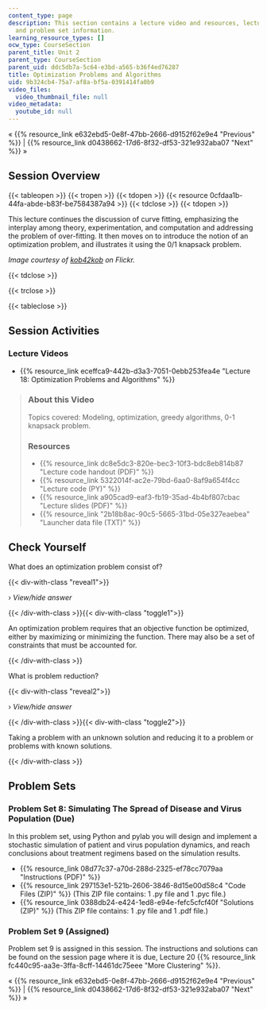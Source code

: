 ```yaml
---
content_type: page
description: This section contains a lecture video and resources, lecture questions,
  and problem set information.
learning_resource_types: []
ocw_type: CourseSection
parent_title: Unit 2
parent_type: CourseSection
parent_uid: ddc5db7a-5c64-e3bd-a565-b36f4ed76287
title: Optimization Problems and Algorithms
uid: 9b324cb4-75a7-af8a-bf5a-0391414fa0b9
video_files:
  video_thumbnail_file: null
video_metadata:
  youtube_id: null
---
```


« {{% resource_link e632ebd5-0e8f-47bb-2666-d9152f62e9e4 "Previous" %}} | {{% resource_link d0438662-17d6-8f32-df53-321e932aba07 "Next" %}} »

Session Overview
----------------

{{< tableopen >}}
{{< tropen >}}
{{< tdopen >}}
{{< resource 0cfdaa1b-44fa-abde-b83f-be7584387a94 >}}
{{< tdclose >}}
{{< tdopen >}}


This lecture continues the discussion of curve fitting, emphasizing the interplay among theory, experimentation, and computation and addressing the problem of over-fitting. It then moves on to introduce the notion of an optimization problem, and illustrates it using the 0/1 knapsack problem.

_Image courtesy of [kob42kob](http://www.flickr.com/photos/kob42kob/52185287/) on Flickr._


{{< tdclose >}}

{{< trclose >}}

{{< tableclose >}}

Session Activities
------------------

### Lecture Videos

*   {{% resource_link eceffca9-442b-d3a3-7051-0ebb253fea4e "Lecture 18: Optimization Problems and Algorithms" %}}

> ### About this Video
> 
> Topics covered: Modeling, optimization, greedy algorithms, 0-1 knapsack problem.
> 
> ### Resources
> 
> *   {{% resource_link dc8e5dc3-820e-bec3-10f3-bdc8eb814b87 "Lecture code handout (PDF)" %}}
> *   {{% resource_link 5322014f-ac2e-79bd-6aa0-8af9a654f4cc "Lecture code (PY)" %}}
> *   {{% resource_link a905cad9-eaf3-fb19-35ad-4b4bf807cbac "Lecture slides (PDF)" %}}
> *   {{% resource_link "2b18b8ac-90c5-5665-31bd-05e327eaebea" "Launcher data file (TXT)" %}}

Check Yourself
--------------

What does an optimization problem consist of?

{{< div-with-class "reveal1">}}

› _View/hide answer_

{{< /div-with-class >}}{{< div-with-class "toggle1">}}

An optimization problem requires that an objective function be optimized, either by maximizing or minimizing the function. There may also be a set of constraints that must be accounted for.

{{< /div-with-class >}}

What is problem reduction?

{{< div-with-class "reveal2">}}

› _View/hide answer_

{{< /div-with-class >}}{{< div-with-class "toggle2">}}

Taking a problem with an unknown solution and reducing it to a problem or problems with known solutions.

{{< /div-with-class >}}

Problem Sets
------------

### Problem Set 8: Simulating The Spread of Disease and Virus Population (Due)

In this problem set, using Python and pylab you will design and implement a stochastic simulation of patient and virus population dynamics, and reach conclusions about treatment regimens based on the simulation results.

*   {{% resource_link 08d77c37-a70d-288d-2325-ef78cc7079aa "Instructions (PDF)" %}}
*   {{% resource_link 297153e1-521b-2606-3846-8d15e00d58c4 "Code Files (ZIP)" %}} (This ZIP file contains: 1 .py file and 1 .pyc file.)
*   {{% resource_link 0388db24-e424-1ed8-e94e-fefc5cfcf40f "Solutions (ZIP)" %}} (This ZIP file contains: 1 .py file and 1 .pdf file.)

### Problem Set 9 (Assigned)

Problem set 9 is assigned in this session. The instructions and solutions can be found on the session page where it is due, Lecture 20 {{% resource_link fc440c95-aa3e-3ffa-8cff-14461dc75eee "More Clustering" %}}.

« {{% resource_link e632ebd5-0e8f-47bb-2666-d9152f62e9e4 "Previous" %}} | {{% resource_link d0438662-17d6-8f32-df53-321e932aba07 "Next" %}} »